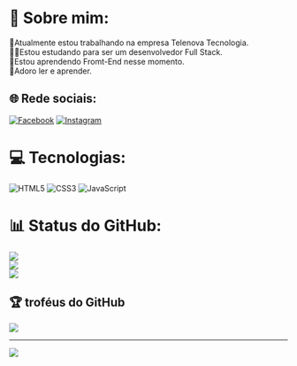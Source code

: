 # 💫 Sobre mim:
🔭Atualmente estou trabalhando na empresa Telenova Tecnologia.<br>🧙‍♂️Estou estudando para ser um desenvolvedor Full Stack.<br>📖Estou aprendendo Fromt-End nesse momento.<br>💭Adoro ler e aprender.


## 🌐 Rede sociais:
[![Facebook](https://img.shields.io/badge/Facebook-%231877F2.svg?logo=Facebook&logoColor=white)](https://facebook.com/khttps://www.facebook.com/guilherme.kwny/) [![Instagram](https://img.shields.io/badge/Instagram-%23E4405F.svg?logo=Instagram&logoColor=white)](https://instagram.com/https://www.instagram.com/_guilhermemath/?igshid=ZDdkNTZiNTM%3D) 

# 💻 Tecnologias:
![HTML5](https://img.shields.io/badge/html5-%23E34F26.svg?style=plastic&logo=html5&logoColor=white) ![CSS3](https://img.shields.io/badge/css3-%231572B6.svg?style=plastic&logo=css3&logoColor=white) ![JavaScript](https://img.shields.io/badge/javascript-%23323330.svg?style=plastic&logo=javascript&logoColor=%23F7DF1E)
# 📊 Status do GitHub:
![](https://github-readme-stats.vercel.app/api?username=GuilhermeKwny&theme=radical&hide_border=false&include_all_commits=true&count_private=true)<br/>
![](https://github-readme-streak-stats.herokuapp.com/?user=GuilhermeKwny&theme=radical&hide_border=false)<br/>
![](https://github-readme-stats.vercel.app/api/top-langs/?username=GuilhermeKwny&theme=radical&hide_border=false&include_all_commits=true&count_private=true&layout=compact)

## 🏆 troféus  do GitHub
![](https://github-profile-trophy.vercel.app/?username=GuilhermeKwny&theme=radical&no-frame=false&no-bg=false&margin-w=4)

---
[![](https://visitcount.itsvg.in/api?id=GuilhermeKwny&icon=6&color=0)](https://visitcount.itsvg.in)

<!-- Proudly created with GPRM ( https://gprm.itsvg.in ) -->
